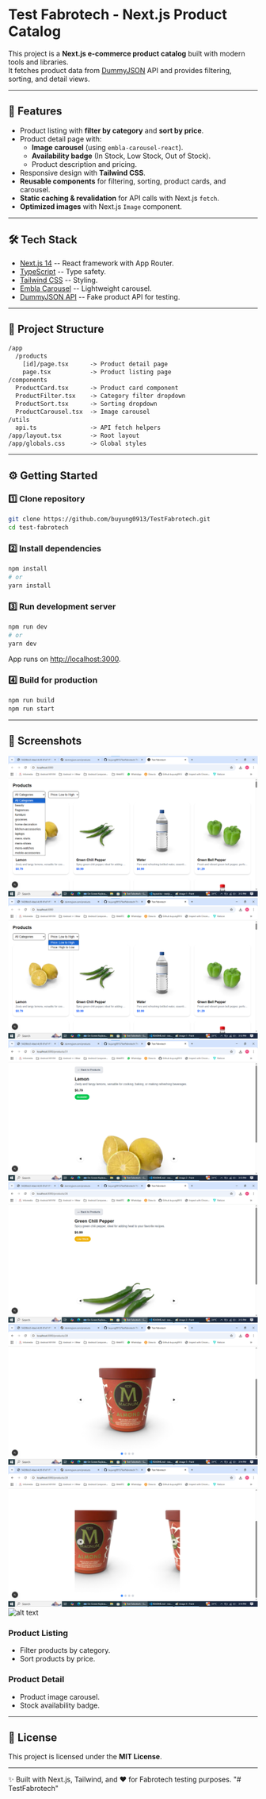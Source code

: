 # Test Fabrotech - Next.js Product Catalog

This project is a **Next.js e-commerce product catalog** built with
modern tools and libraries.\
It fetches product data from [DummyJSON](https://dummyjson.com/products)
API and provides filtering, sorting, and detail views.

---

## 🚀 Features

- Product listing with **filter by category** and **sort by price**.
- Product detail page with:
  - **Image carousel** (using `embla-carousel-react`).
  - **Availability badge** (In Stock, Low Stock, Out of Stock).
  - Product description and pricing.
- Responsive design with **Tailwind CSS**.
- **Reusable components** for filtering, sorting, product cards, and
  carousel.
- **Static caching & revalidation** for API calls with Next.js
  `fetch`.
- **Optimized images** with Next.js `Image` component.

---

## 🛠️ Tech Stack

- [Next.js 14](https://nextjs.org/) -- React framework with App
  Router.
- [TypeScript](https://www.typescriptlang.org/) -- Type safety.
- [Tailwind CSS](https://tailwindcss.com/) -- Styling.
- [Embla Carousel](https://www.embla-carousel.com/) -- Lightweight
  carousel.
- [DummyJSON API](https://dummyjson.com/) -- Fake product API for
  testing.

---

## 📂 Project Structure

    /app
      /products
        [id]/page.tsx      -> Product detail page
        page.tsx           -> Product listing page
    /components
      ProductCard.tsx      -> Product card component
      ProductFilter.tsx    -> Category filter dropdown
      ProductSort.tsx      -> Sorting dropdown
      ProductCarousel.tsx  -> Image carousel
    /utils
      api.ts               -> API fetch helpers
    /app/layout.tsx        -> Root layout
    /app/globals.css       -> Global styles

---

## ⚙️ Getting Started

### 1️⃣ Clone repository

```bash
git clone https://github.com/buyung0913/TestFabrotech.git
cd test-fabrotech
```

### 2️⃣ Install dependencies

```bash
npm install
# or
yarn install
```

### 3️⃣ Run development server

```bash
npm run dev
# or
yarn dev
```

App runs on <http://localhost:3000>.

### 4️⃣ Build for production

```bash
npm run build
npm run start
```

---

## 📸 Screenshots

![alt text](image-1.png)
![alt text](image-2.png)
![alt text](image-3.png)
![alt text](image-4.png)
![alt text](image-5.png)
![alt text](image-6.png)
![alt text](image-7.png)

### Product Listing

- Filter products by category.
- Sort products by price.

### Product Detail

- Product image carousel.
- Stock availability badge.

---

## 📜 License

This project is licensed under the **MIT License**.

---

✨ Built with Next.js, Tailwind, and ❤️ for Fabrotech testing purposes.
"# TestFabrotech"
